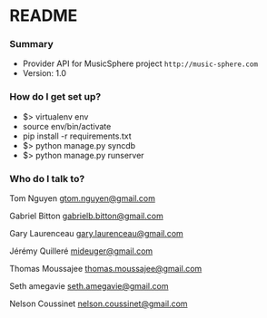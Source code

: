 # README #


### Summary ###

* Provider API for MusicSphere project `http://music-sphere.com`
* Version: 1.0


### How do I get set up? ###

* $> virtualenv env
* source env/bin/activate
* pip install -r requirements.txt
* $> python manage.py syncdb
* $> python manage.py runserver


### Who do I talk to? ###

Tom Nguyen <gtom.nguyen@gmail.com>

Gabriel Bitton <gabrielb.bitton@gmail.com>

Gary Laurenceau <gary.laurenceau@gmail.com>

Jérémy Quilleré <mideuger@gmail.com>

Thomas Moussajee <thomas.moussajee@gmail.com>

Seth amegavie <seth.amegavie@gmail.com>

Nelson Coussinet <nelson.coussinet@gmail.com>
